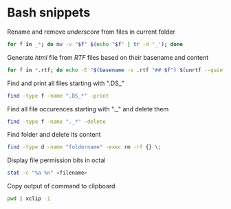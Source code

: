# Bash snippets

Rename and remove *underscore* from files in current folder

```bash
for f in _*; do mv -v "$f" $(echo "$f" | tr -d '_'); done
```

Generate *html* file from *RTF* files based on their basename and content

```bash
for f in *.rtf; do echo -E "$(basename -s .rtf "## $f") $(unrtf --quiet "$f")" >> index.html; done
```

Find and print all files starting with ".DS_" 

```bash
find -type f -name ".DS_*" -print
```

Find all file occurences starting with "._" and delete them 

```bash
find -type f -name "._*" -delete
```

Find folder and delete its content

```bash 
find -type d -name "foldername" -exec rm -rf {} \;
```

Display file permission bits in octal

```bash
stat -c "%a %n" <filename>
```

Copy output of command to clipboard

```bash
pwd | xclip -i 
```

